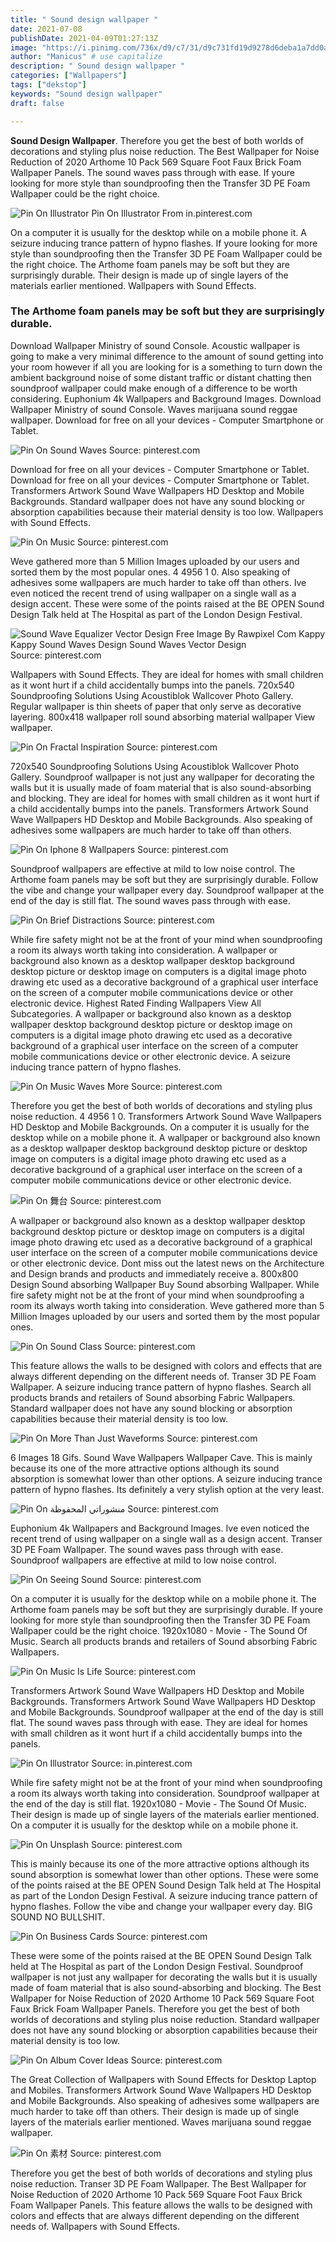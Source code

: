 ```yaml
---
title: " Sound design wallpaper "
date: 2021-07-08
publishDate: 2021-04-09T01:27:13Z
image: "https://i.pinimg.com/736x/d9/c7/31/d9c731fd19d9278d6deba1a7dd0a6eb1.jpg"
author: "Manicus" # use capitalize
description: " Sound design wallpaper "
categories: ["Wallpapers"]
tags: ["dekstop"]
keywords: "Sound design wallpaper"
draft: false

---
```



**Sound Design Wallpaper**. Therefore you get the best of both worlds of decorations and styling plus noise reduction. The Best Wallpaper for Noise Reduction of 2020 Arthome 10 Pack 569 Square Foot Faux Brick Foam Wallpaper Panels. The sound waves pass through with ease. If youre looking for more style than soundproofing then the Transfer 3D PE Foam Wallpaper could be the right choice.

![Pin On Illustrator](https://i.pinimg.com/736x/a7/06/ba/a706ba233fca3d05cfd1ef6df2363e6f.jpg "Pin On Illustrator")
Pin On Illustrator From in.pinterest.com


On a computer it is usually for the desktop while on a mobile phone it. A seizure inducing trance pattern of hypno flashes. If youre looking for more style than soundproofing then the Transfer 3D PE Foam Wallpaper could be the right choice. The Arthome foam panels may be soft but they are surprisingly durable. Their design is made up of single layers of the materials earlier mentioned. Wallpapers with Sound Effects.

### The Arthome foam panels may be soft but they are surprisingly durable.

Download Wallpaper Ministry of sound Console. Acoustic wallpaper is going to make a very minimal difference to the amount of sound getting into your room however if all you are looking for is a something to turn down the ambient background noise of some distant traffic or distant chatting then soundproof wallpaper could make enough of a difference to be worth considering. Euphonium 4k Wallpapers and Background Images. Download Wallpaper Ministry of sound Console. Waves marijuana sound reggae wallpaper. Download for free on all your devices - Computer Smartphone or Tablet.


![Pin On Sound Waves](https://i.pinimg.com/originals/cf/e3/80/cfe380eafbb71ac23517dceda1a9c2a6.jpg "Pin On Sound Waves")
Source: pinterest.com

Download for free on all your devices - Computer Smartphone or Tablet. Download for free on all your devices - Computer Smartphone or Tablet. Transformers Artwork Sound Wave Wallpapers HD Desktop and Mobile Backgrounds. Standard wallpaper does not have any sound blocking or absorption capabilities because their material density is too low. Wallpapers with Sound Effects.

![Pin On Music](https://i.pinimg.com/originals/a8/86/1f/a8861fe1980ff5c1235c1a66e3ce8829.jpg "Pin On Music")
Source: pinterest.com

Weve gathered more than 5 Million Images uploaded by our users and sorted them by the most popular ones. 4 4956 1 0. Also speaking of adhesives some wallpapers are much harder to take off than others. Ive even noticed the recent trend of using wallpaper on a single wall as a design accent. These were some of the points raised at the BE OPEN Sound Design Talk held at The Hospital as part of the London Design Festival.

![Sound Wave Equalizer Vector Design Free Image By Rawpixel Com Kappy Kappy Sound Waves Design Sound Waves Vector Design](https://i.pinimg.com/originals/1f/78/50/1f785026eaaacc14f3cd5355a0d166b0.jpg "Sound Wave Equalizer Vector Design Free Image By Rawpixel Com Kappy Kappy Sound Waves Design Sound Waves Vector Design")
Source: pinterest.com

Wallpapers with Sound Effects. They are ideal for homes with small children as it wont hurt if a child accidentally bumps into the panels. 720x540 Soundproofing Solutions Using Acoustiblok Wallcover Photo Gallery. Regular wallpaper is thin sheets of paper that only serve as decorative layering. 800x418 wallpaper roll sound absorbing material wallpaper View wallpaper.

![Pin On Fractal Inspiration](https://i.pinimg.com/originals/8d/7a/1e/8d7a1e85949b8eb0865756b6ae098825.jpg "Pin On Fractal Inspiration")
Source: pinterest.com

720x540 Soundproofing Solutions Using Acoustiblok Wallcover Photo Gallery. Soundproof wallpaper is not just any wallpaper for decorating the walls but it is usually made of foam material that is also sound-absorbing and blocking. They are ideal for homes with small children as it wont hurt if a child accidentally bumps into the panels. Transformers Artwork Sound Wave Wallpapers HD Desktop and Mobile Backgrounds. Also speaking of adhesives some wallpapers are much harder to take off than others.

![Pin On Iphone 8 Wallpapers](https://i.pinimg.com/originals/c1/28/3d/c1283d448c00bd20ca4051454765dc6d.jpg "Pin On Iphone 8 Wallpapers")
Source: pinterest.com

Soundproof wallpapers are effective at mild to low noise control. The Arthome foam panels may be soft but they are surprisingly durable. Follow the vibe and change your wallpaper every day. Soundproof wallpaper at the end of the day is still flat. The sound waves pass through with ease.

![Pin On Brief Distractions](https://i.pinimg.com/originals/6c/e3/84/6ce3844d1646f347db3fa98036343ae5.gif "Pin On Brief Distractions")
Source: pinterest.com

While fire safety might not be at the front of your mind when soundproofing a room its always worth taking into consideration. A wallpaper or background also known as a desktop wallpaper desktop background desktop picture or desktop image on computers is a digital image photo drawing etc used as a decorative background of a graphical user interface on the screen of a computer mobile communications device or other electronic device. Highest Rated Finding Wallpapers View All Subcategories. A wallpaper or background also known as a desktop wallpaper desktop background desktop picture or desktop image on computers is a digital image photo drawing etc used as a decorative background of a graphical user interface on the screen of a computer mobile communications device or other electronic device. A seizure inducing trance pattern of hypno flashes.

![Pin On Music Waves More](https://i.pinimg.com/originals/a5/22/fc/a522fc07c82ba52661fc4877a310ced7.jpg "Pin On Music Waves More")
Source: pinterest.com

Therefore you get the best of both worlds of decorations and styling plus noise reduction. 4 4956 1 0. Transformers Artwork Sound Wave Wallpapers HD Desktop and Mobile Backgrounds. On a computer it is usually for the desktop while on a mobile phone it. A wallpaper or background also known as a desktop wallpaper desktop background desktop picture or desktop image on computers is a digital image photo drawing etc used as a decorative background of a graphical user interface on the screen of a computer mobile communications device or other electronic device.

![Pin On 舞台](https://i.pinimg.com/originals/b9/84/24/b984241faa957d32c8dba9b215b46b56.jpg "Pin On 舞台")
Source: pinterest.com

A wallpaper or background also known as a desktop wallpaper desktop background desktop picture or desktop image on computers is a digital image photo drawing etc used as a decorative background of a graphical user interface on the screen of a computer mobile communications device or other electronic device. Dont miss out the latest news on the Architecture and Design brands and products and immediately receive a. 800x800 Design Sound absorbing Wallpaper Buy Sound absorbing Wallpaper. While fire safety might not be at the front of your mind when soundproofing a room its always worth taking into consideration. Weve gathered more than 5 Million Images uploaded by our users and sorted them by the most popular ones.

![Pin On Sound Class](https://i.pinimg.com/originals/b1/14/35/b11435bedd58af063dd4ab098b914b11.jpg "Pin On Sound Class")
Source: pinterest.com

This feature allows the walls to be designed with colors and effects that are always different depending on the different needs of. Transer 3D PE Foam Wallpaper. A seizure inducing trance pattern of hypno flashes. Search all products brands and retailers of Sound absorbing Fabric Wallpapers. Standard wallpaper does not have any sound blocking or absorption capabilities because their material density is too low.

![Pin On More Than Just Waveforms](https://i.pinimg.com/originals/96/b3/5f/96b35f21eff7960fa1e2bdaef90ab406.jpg "Pin On More Than Just Waveforms")
Source: pinterest.com

6 Images 18 Gifs. Sound Wave Wallpapers Wallpaper Cave. This is mainly because its one of the more attractive options although its sound absorption is somewhat lower than other options. A seizure inducing trance pattern of hypno flashes. Its definitely a very stylish option at the very least.

![Pin On منشوراتي المحفوظة](https://i.pinimg.com/736x/b5/c5/2f/b5c52f3466b6671a654c64120a00b65f.jpg "Pin On منشوراتي المحفوظة")
Source: pinterest.com

Euphonium 4k Wallpapers and Background Images. Ive even noticed the recent trend of using wallpaper on a single wall as a design accent. Transer 3D PE Foam Wallpaper. The sound waves pass through with ease. Soundproof wallpapers are effective at mild to low noise control.

![Pin On Seeing Sound](https://i.pinimg.com/originals/c9/25/30/c925302c3172b868e49dd61592ea4a47.jpg "Pin On Seeing Sound")
Source: pinterest.com

On a computer it is usually for the desktop while on a mobile phone it. The Arthome foam panels may be soft but they are surprisingly durable. If youre looking for more style than soundproofing then the Transfer 3D PE Foam Wallpaper could be the right choice. 1920x1080 - Movie - The Sound Of Music. Search all products brands and retailers of Sound absorbing Fabric Wallpapers.

![Pin On Music Is Life](https://i.pinimg.com/originals/ae/e9/2b/aee92bf49b35ea6381ef4be14187a069.jpg "Pin On Music Is Life")
Source: pinterest.com

Transformers Artwork Sound Wave Wallpapers HD Desktop and Mobile Backgrounds. Transformers Artwork Sound Wave Wallpapers HD Desktop and Mobile Backgrounds. Soundproof wallpaper at the end of the day is still flat. The sound waves pass through with ease. They are ideal for homes with small children as it wont hurt if a child accidentally bumps into the panels.

![Pin On Illustrator](https://i.pinimg.com/736x/a7/06/ba/a706ba233fca3d05cfd1ef6df2363e6f.jpg "Pin On Illustrator")
Source: in.pinterest.com

While fire safety might not be at the front of your mind when soundproofing a room its always worth taking into consideration. Soundproof wallpaper at the end of the day is still flat. 1920x1080 - Movie - The Sound Of Music. Their design is made up of single layers of the materials earlier mentioned. On a computer it is usually for the desktop while on a mobile phone it.

![Pin On Unsplash](https://i.pinimg.com/originals/62/df/c9/62dfc95f1a53530481942dd1eafe43f7.jpg "Pin On Unsplash")
Source: pinterest.com

This is mainly because its one of the more attractive options although its sound absorption is somewhat lower than other options. These were some of the points raised at the BE OPEN Sound Design Talk held at The Hospital as part of the London Design Festival. A seizure inducing trance pattern of hypno flashes. Follow the vibe and change your wallpaper every day. BIG SOUND NO BULLSHIT.

![Pin On Business Cards](https://i.pinimg.com/originals/ea/75/ba/ea75baaea93d631a2f2605754494e2b6.jpg "Pin On Business Cards")
Source: pinterest.com

These were some of the points raised at the BE OPEN Sound Design Talk held at The Hospital as part of the London Design Festival. Soundproof wallpaper is not just any wallpaper for decorating the walls but it is usually made of foam material that is also sound-absorbing and blocking. The Best Wallpaper for Noise Reduction of 2020 Arthome 10 Pack 569 Square Foot Faux Brick Foam Wallpaper Panels. Therefore you get the best of both worlds of decorations and styling plus noise reduction. Standard wallpaper does not have any sound blocking or absorption capabilities because their material density is too low.

![Pin On Album Cover Ideas](https://i.pinimg.com/originals/cb/43/c4/cb43c4b49495c1489d1207e366f4a71e.jpg "Pin On Album Cover Ideas")
Source: pinterest.com

The Great Collection of Wallpapers with Sound Effects for Desktop Laptop and Mobiles. Transformers Artwork Sound Wave Wallpapers HD Desktop and Mobile Backgrounds. Also speaking of adhesives some wallpapers are much harder to take off than others. Their design is made up of single layers of the materials earlier mentioned. Waves marijuana sound reggae wallpaper.

![Pin On 素材](https://i.pinimg.com/736x/d9/c7/31/d9c731fd19d9278d6deba1a7dd0a6eb1.jpg "Pin On 素材")
Source: pinterest.com

Therefore you get the best of both worlds of decorations and styling plus noise reduction. Transer 3D PE Foam Wallpaper. The Best Wallpaper for Noise Reduction of 2020 Arthome 10 Pack 569 Square Foot Faux Brick Foam Wallpaper Panels. This feature allows the walls to be designed with colors and effects that are always different depending on the different needs of. Wallpapers with Sound Effects.

